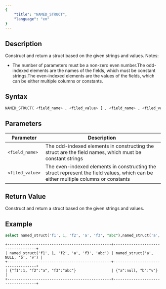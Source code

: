 ```yaml
---
{
    "title": "NAMED_STRUCT",
    "language": "en"
}
---
```


<!-- 
Licensed to the Apache Software Foundation (ASF) under one
or more contributor license agreements.  See the NOTICE file
distributed with this work for additional information
regarding copyright ownership.  The ASF licenses this file
to you under the Apache License, Version 2.0 (the
"License"); you may not use this file except in compliance
with the License.  You may obtain a copy of the License at
  http://www.apache.org/licenses/LICENSE-2.0
Unless required by applicable law or agreed to in writing,
software distributed under the License is distributed on an
"AS IS" BASIS, WITHOUT WARRANTIES OR CONDITIONS OF ANY
KIND, either express or implied.  See the License for the
specific language governing permissions and limitations
under the License.
-->

## Description

Construct and return a struct based on the given strings and values. Notes:

- The number of parameters must be a non-zero even number.The odd-indexed elements are the names of the fields, which must be constant strings.The even-indexed elements are the values of the fields, which can be either multiple columns or constants.

## Syntax

```sql
NAMED_STRUCT( <field_name> , <filed_value> [ , <field_name> , <filed_value> ... ] )
```

## Parameters

| Parameter | Description |
| -- | -- |
| `<field_name>` | The odd-indexed elements in constructing the struct are the field names, which must be constant strings |
| `<filed_value>` | The even-indexed elements in constructing the struct represent the field values, which can be either multiple columns or constants |

## Return Value

Construct and return a struct based on the given strings and values.

## Example

```sql
select named_struct('f1', 1, 'f2', 'a', 'f3', "abc"),named_struct('a', null, 'b', "v");
```

```text
+-----------------------------------------------+-----------------------------------+
| named_struct('f1', 1, 'f2', 'a', 'f3', 'abc') | named_struct('a', NULL, 'b', 'v') |
+-----------------------------------------------+-----------------------------------+
| {"f1":1, "f2":"a", "f3":"abc"}                | {"a":null, "b":"v"}               |
+-----------------------------------------------+-----------------------------------+
```
